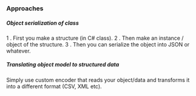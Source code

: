 ### Approaches

##### Object serialization of class
1 . First you make a structure (in C# class).
2 . Then make an instance / object of the structure.
3 . Then you can serialize the object into JSON or whatever.


##### Translating object model to structured data
Simply use custom encoder that reads your object/data and transforms it into a different format (CSV, XML etc).